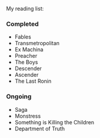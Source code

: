 My reading list:

### Completed
- Fables
- Transmetropolitan
- Ex Machina
- Preacher
- The Boys
- Descender
- Ascender
- The Last Ronin

### Ongoing
- Saga
- Monstress
- Something is Killing the Children
- Department of Truth